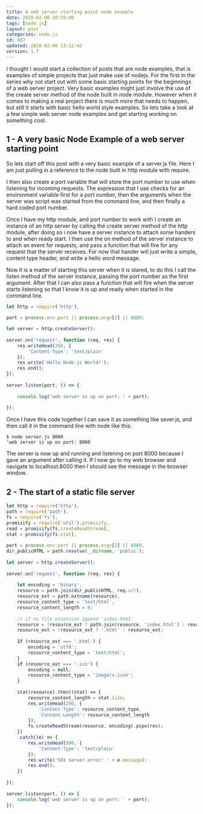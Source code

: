 ```yaml
---
title: A web server starting point node example
date: 2020-02-06 10:55:00
tags: [node.js]
layout: post
categories: node.js
id: 607
updated: 2020-02-06 13:12:42
version: 1.7
---
```


I thought I would start a collection of posts that are node examples, that is examples of simple projects that just make use of nodejs. For the first in the series why not start out with some basic starting points for the beginnings of a web server project. Very basic examples might just involve the use of the create server method of the node built in node module. However when it comes to making a real project there is much more that needs to happen, but still it starts with basic hello world style examples. So lets take a look at a few simple web server node examples and get starting working on something cool.

<!-- more -->

## 1 - A very basic Node Example of a web server starting point

So lets start off this post with a very basic example of a server.js file. Here I am just pulling in a reference to the node built in http module with require. 

I then also create a port variable that will store the port number to use when listening for incoming requests. The expression that I use checks for an environment variable first for a port number, then the arguments when the server was script was started from the command line, and then finally a hard coded port number.

Once I have my http module, and port number to work with I create an instance of an http server by calling the create server method of the http module, after doing so i now have a server instance to attach some handers to and when ready start. I then use the on method of the server instance to attach an event for requests, and pass a function that will fire for any request that the server receives. For now that hander will just write a simple, content type header, and write a hello word message.

Now it is a matter of starting this server when it is stared, to do this I call the listen method of the server instance, passing the port number as the first argument. After that I can also pass a function that will fire when the server starts listening so that I know it is up and ready when started in the command line.

```js
let http = require('http'),
 
port = process.env.port || process.argv[2] || 8080;

let server = http.createServer();
 
server.on('request', function (req, res) {
    res.writeHead(200, {
        'Content-Type': 'text/plain'
    });
    res.write('Hello Node.js World!');
    res.end();
});
 
server.listen(port, () => {
 
    console.log('web server is up on port: ' + port);
 
});
```

Once I have this code together I can save it as something like sever.js, and then call it in the command line with node like this:

```
$ node server.js 8000
'web server is up on port: 8000
```

The server is now up and running and listening on port 8000 because I gave an argument after calling it. If I now go to my web browser and navigate to localhost:8000 then I should see the message in the browser window.

## 2 - The start of a static file server

```js
let http = require('http'),
path = require('path'),
fs = require('fs'),
promisify = require('util').promisify,
read = promisify(fs.createReadStream),
stat = promisify(fs.stat),
 
port = process.env.port || process.argv[2] || 8080,
dir_publicHTML = path.resolve(__dirname, 'public');
 
let server = http.createServer();
 
server.on('request', function (req, res) {
 
    let encoding = 'binary',
    resource = path.join(dir_publicHTML, req.url),
    resource_ext = path.extname(resource),
    resource_content_type = 'text/html',
    resource_content_length = 0;
 
    // if no file extension append 'index.html'
    resource = !resource_ext ? path.join(resource, 'index.html') : resource;
    resource_ext = !resource_ext ? '.html' : resource_ext;
 
    if (resource_ext === '.html') {
        encoding = 'utf8';
        resource_content_type = 'text/html';
    }
    if (resource_ext === '.ico') {
        encoding = null;
        resource_content_type = 'image/x-icon';
    }
 
    stat(resource).then((stat) => {
        resource_content_length = stat.size;
        res.writeHead(200, {
            'Content-Type': resource_content_type,
            'Content-Length': resource_content_length
        });
        fs.createReadStream(resource, encoding).pipe(res);
    })
    .catch((e) => {
        res.writeHead(500, {
            'Content-Type': 'text/plain'
        });
        res.write('501 server error: ' + e.message);
        res.end();
    })
 
});
 
server.listen(port, () => {
    console.log('web server is up on port: ' + port);
});
```